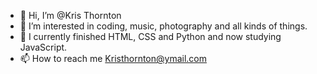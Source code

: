 - 👋 Hi, I’m @Kris Thornton 
- 👀 I’m interested in coding, music, photography and all kinds of things.
- 🌱 I currently finished HTML, CSS and Python and now studying JavaScript.
- 📫 How to reach me Kristhornton@ymail.com

<!---
Agent-Usagi/Agent-Usagi is a ✨ special ✨ repository because its `README.md` (this file) appears on your GitHub profile.
You can click the Preview link to take a look at your changes.
--->
